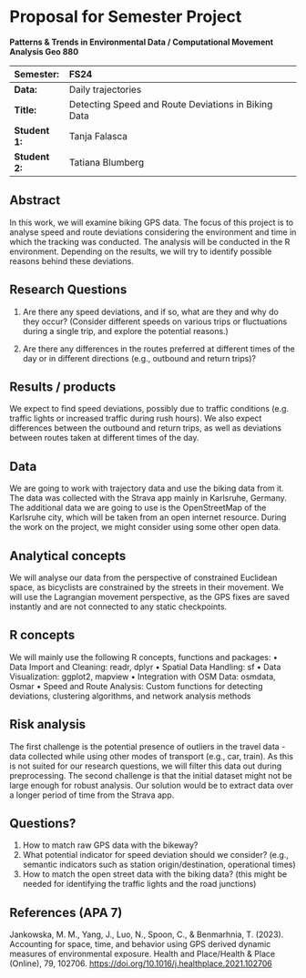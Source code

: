 # Proposal for Semester Project


<!-- 
Please render a pdf version of this Markdown document with the command below (in your bash terminal) and push this file to Github

quarto render Readme.md --to pdf
-->

**Patterns & Trends in Environmental Data / Computational Movement
Analysis Geo 880**

| Semester:      | FS24                                     |
|:---------------|:---------------------------------------- |
| **Data:**      | Daily trajectories  |
| **Title:**     | Detecting Speed and Route Deviations in Biking Data |
| **Student 1:** | Tanja Falasca                       |
| **Student 2:** | Tatiana Blumberg                    |

## Abstract 
In this work, we will examine biking GPS data. The focus of this project is to analyse speed and route deviations considering the environment and time in which the tracking was conducted. The analysis will be conducted in the R environment. Depending on the results, we will try to identify possible reasons behind these deviations. 

## Research Questions
1.	Are there any speed deviations, and if so, what are they and why do they occur? (Consider different speeds on various trips or fluctuations during a single trip, and explore the potential reasons.)
   
2.	Are there any differences in the routes preferred at different times of the day or in different directions (e.g., outbound and return trips)?

## Results / products
We expect to find speed deviations, possibly due to traffic conditions (e.g. traffic lights or increased traffic during rush hours). We also expect differences between the outbound and return trips, as well as deviations between routes taken at different times of the day.

## Data
We are going to work with trajectory data and use the biking data from it. The data was collected with the Strava app mainly in Karlsruhe, Germany. The additional data we are going to use is the OpenStreetMap of the Karlsruhe city, which will be taken from an open internet resource. During the work on the project, we might consider using some other open data.

## Analytical concepts
We will analyse our data from the perspective of constrained Euclidean space, as bicyclists are constrained by the streets in their movement. We will use the Lagrangian movement perspective, as the GPS fixes are saved instantly and are not connected to any static checkpoints.

## R concepts
We will mainly use the following R concepts, functions and packages:
•	Data Import and Cleaning: readr, dplyr
•	Spatial Data Handling: sf
•	Data Visualization: ggplot2, mapview
•	Integration with OSM Data: osmdata, Osmar
•	Speed and Route Analysis: Custom functions for detecting deviations, clustering algorithms, and network analysis methods

## Risk analysis
The first challenge is the potential presence of outliers in the travel data - data collected while using other modes of transport (e.g., car, train). As this is not suited for our research questions, we will filter this data out during preprocessing. The second challenge is that the initial dataset might not be large enough for robust analysis. Our solution would be to extract data over a longer period of time from the Strava app.

## Questions? 
1. How to match raw GPS data with the bikeway?
2. What potential indicator for speed deviation should we consider? (e.g., semantic indicators such as station origin/destination, operational times)
3. How to match the open street data with the biking data? (this might be needed for identifying the traffic lights and the road junctions)

## References (APA 7)
<!-- potential ideas in: indoor/outdoor detection -->
Jankowska, M. M., Yang, J., Luo, N., Spoon, C., & Benmarhnia, T. (2023). Accounting for space, time, and behavior using GPS derived dynamic measures of environmental exposure. Health and Place/Health & Place (Online), 79, 102706. https://doi.org/10.1016/j.healthplace.2021.102706

